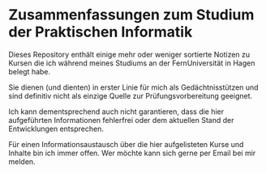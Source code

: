 # Zusammenfassungen zum Studium der Praktischen Informatik

Dieses Repository enthält einige mehr oder weniger sortierte Notizen zu Kursen
die ich während meines Studiums an der FernUniversität in Hagen belegt habe.

Sie dienen (und dienten) in erster Linie für mich als Gedächtnisstützen und sind
definitiv nicht als einzige Quelle zur Prüfungsvorbereitung geeignet.

Ich kann dementsprechend auch nicht garantieren, dass die hier aufgeführten
Informationen fehlerfrei oder dem aktuellen Stand der Entwicklungen entsprechen.

Für einen Informationsaustausch über die hier aufgelisteten Kurse und Inhalte
bin ich immer offen. Wer möchte kann sich gerne per Email bei mir melden.
